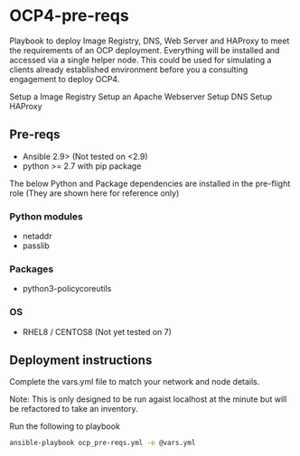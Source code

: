 # OCP4-pre-reqs
Playbook to deploy Image Registry, DNS, Web Server and HAProxy to meet the requirements of an OCP deployment. Everything will be installed and accessed via a single helper node. This could be used for simulating a clients already established environment before you a consulting engagement to deploy OCP4.

Setup a Image Registry
Setup an Apache Webserver
Setup DNS
Setup HAProxy

## Pre-reqs

- Ansible 2.9> (Not tested on <2.9)
- python >= 2.7 with pip package

The below Python and Package dependencies are installed in the pre-flight role (They are shown here for reference only)
### Python modules
- netaddr
- passlib

### Packages
- python3-policycoreutils

### OS
- RHEL8 / CENTOS8 (Not yet tested on 7)


## Deployment instructions
Complete the vars.yml file to match your network and node details. 

Note: This is only designed to be run agaist localhost at the minute but will be refactored to take an inventory.

Run the following to playbook

```bash
ansible-playbook ocp_pre-reqs.yml -e @vars.yml
```